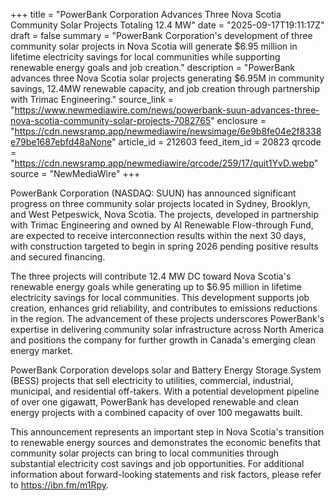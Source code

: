 +++
title = "PowerBank Corporation Advances Three Nova Scotia Community Solar Projects Totaling 12.4 MW"
date = "2025-09-17T19:11:17Z"
draft = false
summary = "PowerBank Corporation's development of three community solar projects in Nova Scotia will generate $6.95 million in lifetime electricity savings for local communities while supporting renewable energy goals and job creation."
description = "PowerBank advances three Nova Scotia solar projects generating $6.95M in community savings, 12.4MW renewable capacity, and job creation through partnership with Trimac Engineering."
source_link = "https://www.newmediawire.com/news/powerbank-suun-advances-three-nova-scotia-community-solar-projects-7082765"
enclosure = "https://cdn.newsramp.app/newmediawire/newsimage/6e9b8fe04e2f8338e79be1687ebfd48aNone"
article_id = 212603
feed_item_id = 20823
qrcode = "https://cdn.newsramp.app/newmediawire/qrcode/259/17/quit1YvD.webp"
source = "NewMediaWire"
+++

<p>PowerBank Corporation (NASDAQ: SUUN) has announced significant progress on three community solar projects located in Sydney, Brooklyn, and West Petpeswick, Nova Scotia. The projects, developed in partnership with Trimac Engineering and owned by AI Renewable Flow-through Fund, are expected to receive interconnection results within the next 30 days, with construction targeted to begin in spring 2026 pending positive results and secured financing.</p><p>The three projects will contribute 12.4 MW DC toward Nova Scotia's renewable energy goals while generating up to $6.95 million in lifetime electricity savings for local communities. This development supports job creation, enhances grid reliability, and contributes to emissions reductions in the region. The advancement of these projects underscores PowerBank's expertise in delivering community solar infrastructure across North America and positions the company for further growth in Canada's emerging clean energy market.</p><p>PowerBank Corporation develops solar and Battery Energy Storage System (BESS) projects that sell electricity to utilities, commercial, industrial, municipal, and residential off-takers. With a potential development pipeline of over one gigawatt, PowerBank has developed renewable and clean energy projects with a combined capacity of over 100 megawatts built.</p><p>This announcement represents an important step in Nova Scotia's transition to renewable energy sources and demonstrates the economic benefits that community solar projects can bring to local communities through substantial electricity cost savings and job opportunities. For additional information about forward-looking statements and risk factors, please refer to <a href="https://ibn.fm/m1Rpy" rel="nofollow" target="_blank">https://ibn.fm/m1Rpy</a>.</p>